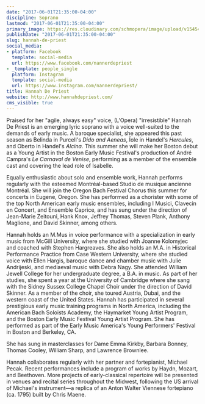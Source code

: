 ```yaml
---
date: "2017-06-01T21:35:00-04:00"
discipline: Soprano
lastmod: "2017-06-01T21:35:00-04:00"
primary_image: https://res.cloudinary.com/schmopera/image/upload/v1545409169/media/webhook-uploads/1496367165877/2017-06-01---HannahDePriest.jpg.jpg
publishDate: "2017-06-01T21:35:00-04:00"
slug: hannah-de-priest
social_media:
- platform: Facebook
  template: social-media
  url: https://www.facebook.com/nannerdepriest
- _template: people_single
  platform: Instagram
  template: social-media
  url: https://www.instagram.com/nannerdepriest/
title: Hannah De Priest
website: http://www.hannahdepriest.com/
cms_visible: true
---
```


Praised for her "agile, always easy" voice, (L'Opera) "irresistible" Hannah De Priest is an emerging lyric soprano with a voice well-suited to the demands of early music. A baroque specialist, she appeared this past season as Belinda in Purcell's *Dido and Aeneas*, Ïole in Handel's *Hercules*, and Oberto in Handel's *Alcina*. This summer she will make her Boston debut as a Young Artist in the Boston Early Music Festival's production of André Campra's *Le Carnaval de Venise*, performing as a member of the ensemble cast and covering the lead role of Isabelle.

Equally enthusiastic about solo and ensemble work, Hannah performs regularly with the esteemed Montréal-based Studio de musique ancienne Montréal. She will join the Oregon Bach Festival Chorus this summer for concerts in Eugene, Oregon. She has performed as a chorister with some of the top North American early music ensembles, including I Musici, Clavecin en Concert, and Ensemble Caprice, and has sung under the direction of Jean-Marie Zeitouni, Hank Knox, Jeffrey Thomas, Steven Plank, Anthony Maglione, and David Skinner, among others.

Hannah holds an M.Mus in voice performance with a specialization in early music from McGill University, where she studied with Joanne Kolomyjec and coached with Stephen Hargreaves. She also holds an M.A. in Historical Performance Practice from Case Western University, where she studied voice with Ellen Hargis, baroque dance and chamber music with Julie Andrijeski, and mediaeval music with Debra Nagy. She attended William Jewell College for her undergraduate degree, a B.A. in music. As part of her studies, she spent a year at the University of Cambridge where she sang with the Sidney Sussex College Chapel Choir under the direction of David Skinner. As a member of the choir, she toured Austria, Dubai, and the western coast of the United States. Hannah has participated in several prestigious early music training programs in North America, including the American Bach Soloists Academy, the Haymarket Young Artist Program, and the Boston Early Music Festival Young Artist Program. She has performed as part of the Early Music America's Young Performers' Festival in Boston and Berkeley, CA.

She has sung in masterclasses for Dame Emma Kirkby, Barbara Bonney, Thomas Cooley, William Sharp, and Lawrence Brownlee.

Hannah collaborates regularly with her partner and fortepianist, Michael Pecak. Recent performances include a program of works by Haydn, Mozart, and Beethoven. More projects of early-classical repertoire will be presented in venues and recital series throughout the Midwest, following the US arrival of Michael's instrument—a replica of an Anton Walter Viennese fortepiano (ca. 1795) built by Chris Maene.
